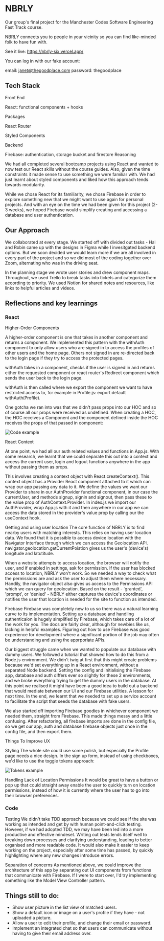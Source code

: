 # NBRLY

Our group's final project for the Manchester Codes Software Engineering Fast Track course.

NBRLY connects you to people in your vicinity so you can find like-minded folk to have fun with.

See it live: https://nbrly-six.vercel.app/

You can log in with our fake account:

email: janet@thegoodplace.com
password: thegoodplace

## Tech Stack

Front End

React: functional components + hooks

Packages

React Router

Styled Components

Backend

Firebase: authentication, storage bucket and firestore
Reasoning

We had all completed several bootcamp projects using React and wanted to now test our React skills without the course guides. Also, given the time constraints it made sense to use something we were familiar with. We had just learnt about styled components and liked how this approach tends towards modularity.

While we chose React for its familiarity, we chose Firebase in order to explore something new that we might want to use again for personal projects. And with an eye on the time we had been given for this project (2-3 weeks), we hoped Firebase would simplify creating and accessing a database and user authentication.

## Our Approach

We collaborated at every stage. We started off with divided out tasks - Hal and Robin came up with the designs in Figma while I invesitgated backend options. But we soon decided we would learn more if we are all involved in every part of the project and so we did most of the coding together over Zoom, alternating who was in the driving seat.

In the planning stage we wrote user stories and drew component maps. Throughout, we used Trello to break tasks into tickets and categorize them according to priority. We used Notion for shared notes and resources, like links to helpful articles and videos.

## Reflections and key learnings

### React

Higher-Order Components

A higher-order component is one that takes in another component and returns a component. We implemented this pattern with the withAuth component to only allow users who are signed in to access the profiles of other users and the home page. Others not signed in are re-directed back to the login page if they try to access the protected pages.

withAuth takes in a component, checks if the user is signed in and returns either the requested component or react router's Redirect component which sends the user back to the login page.

withAuth is then called where we export the component we want to have restricted access to, for example in Profile.js: export default withAuth(Profile).

One gotcha we ran into was that we didn't pass props into our HOC and so of course all our props were received as undefined. When creating a HOC, the HOC receives a Component and the component defined inside the HOC receives the props of that passed in component:

![Code example](public/images/code-example-1.png)

React Context

At one point, we had all our auth related values and functions in App.js. With some research, we learnt that we could separate this out into a context and access the current user, login and logout functions anywhere in the app without passing them as props.

This involves creating a context object with React.createContext(). This context object has a Provider React component attached to it which can wrap our app passing any data to it. We define the values we want our Provider to share in our AuthProvider functional component, in our case the currentUser, and methods signup, signin and signout, then pass these to the value prop of AuthContext.Provider. In index.js we import our AuthProvider, wrap App.js with it and then anywhere in our app we can access the data stored in the provider's value prop by calling our the useContext hook.

Getting and using user location
The core function of NBRLY is to find nearby users with matching interests. This relies on having user location data. We found that it is possible to access device location with the Navigator Interface through which we can access the Geolocation API. navigator.geolocation.getCurrentPoistion gives us the user's (device's) longitude and latutitude.

When a website attempts to access location, the browser will notify the user, and if enabled in settings, ask for permission. If the user has blocked access to location, NBRLY won't work. So we needed a way to check what the permissions are and ask the user to adjust them where necessary. Handily, the navigator object also gives us access to the Permissions API which we can query for geolocation. Based on the result - 'granted', 'prompt', or 'denied' - NBRLY either captures the device's coordinates or notifies the user that location is needed for the site to function as intended.

Firebase
Firebase was completely new to us so there was a natural learning curve to its implementation. Setting up a database and handling authenticaion is hugely simplified by Firebase, which takes care of a lot of the work for you. The docs are fairly clear, although for newbies like us, lacking in helpful examples. Figuring out how to use Firebase was good experience for development where a significant portion of the job may often be understanding and using the apprporiate APIs.

Our biggest struggle came when we wanted to populate our database with dummy users. We followed a tutorial that showed how to do this from a Node.js environment. We didn't twig at first that this might create problems because we'd set everything up in a React environment, without a separated Node backend. Setting the config and initialising the Firebase app, database and auth differs ever so slightly for these 2 environments, and we broke everything trying to get the dummy users in the database. At this point we realised it might have been a good idea to build out a backend that would mediate between our UI and our Firebase utilities. A lesson for next time. In the end, we learnt that we needed to set up a service account to facilitate the script that seeds the database with fake users.

We also started off importing Firebase goodies in whichever component we needed them, straight from Firebase. This made things messy and a little confusing. After refactoring, all firebase imports are done in the config file, so we get our app, auth and database firebase objects just once in the config file, and then export them.

Things To Improve
UX

Styling
The whole site could use some polish, but especially the Profile page needs a nice design. In the sign up form, instead of using checkboxes, we'd like to use the toggle tokens approach:

![Tokens example](public/images/tokens-example.png)

Handling Lack of Location Permissions
It would be great to have a button or pop up that could straight away enable the user to quickly turn on location permissions, instead of how it is currently where the user has to go into their browser preferences.

### Code

Testing
We didn't take TDD approach because we could see if the site was working as intended and get by with human point-and-click testing. However, if we had adopted TDD, we may have been led into a more productive and effective mindeset. Writing out tests lends itself well to breaking down processes and clarifying understanding, leading to better organised and more readable code. It would also make it easier to keep working on the project, especially after some time has passed, by quickly highlighting where any new changes introduce errors.

Separation of concerns
As mentioned above, we could improve the architecture of this app by separating out UI components from functions that communicate with Firebase. If I were to start over, I'd try implementing something like the Model View Controller pattern.

## Things still to do:

- Show user picture in the list view of matched users.
- Show a default icon or image on a user's profile if they have - not uploaded a picture.
- Allow a user to edit their profile, and change their email or password.
- Implement an integrated chat so that users can communicate without having to give their email address over.
